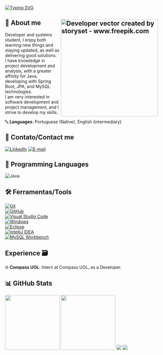 <a href="https://git.io/typing-svg">
  <img src="https://readme-typing-svg.herokuapp.com?font=Courier+New&size=35&pause=1000&color=4CAF50&center=true&vCenter=true&width=1000&lines=Oi,+eu+sou+o+Gustavo+✌️;Hey,+it's+me+Gustavo+✌️" alt="Typing SVG"/>
</a>

<h2>
  <img align="right" alt="Developer vector created by storyset - www.freepik.com" height="320" src="https://artfiles.alphacoders.com/153/thumb-800-153441.webp">
  🔎 About me
</h2>

<p align="left">
  Developer and systems student, I enjoy both learning new things and staying updated, as well as delivering good solutions.
  <br>
  I have knowledge in project development and analysis, with a greater affinity for Java, developing with Spring Boot, JPA, and MySQL technologies.
  <br>
  I am very interested in software development and project management, and I strive to develop my skills.
</p>
  <p> 🔤 <strong>Languages</strong>: Portuguese (Native), English (intermediary)</p>

<h2>
  📧 Contato/Contact me
</h2>

[![LinkedIn](https://img.shields.io/badge/LinkedIn-080808?style=for-the-badge&logo=linkedin&logoColor=0E76A8)](https://www.linkedin.com/in/gustavo-souza-carvalho-241b972a9/)
[![E-mail](https://img.shields.io/badge/-Email-080808?style=for-the-badge&logo=microsoft-outlook&logoColor=4869ee)](mailto:gusttavoo5080@gmail.com)


<h2>
  🧠 Programming Languages
</h2>

![Java](https://img.shields.io/badge/Java-ED8B00?style=for-the-badge&logo=java&logoColor=white)
<h2>
  🛠️ Ferramentas/Tools
</h2>

[![Git](https://img.shields.io/badge/-Git-080808?style=for-the-badge&logo=git)](https://git-scm.com/docs/git/pt_BR)  
[![GitHub](https://img.shields.io/badge/GitHub-080808?style=for-the-badge&logo=github&logoColor=30A3DC)](https://docs.github.com/)  
[![Visual Studio Code](https://img.shields.io/badge/-Visual%20Studio%20Code-080808?style=for-the-badge&logo=visual-studio-code&logoColor=30A3DC)](https://code.visualstudio.com/Docs)  
[![Windows](https://img.shields.io/badge/-Windows-080808?style=for-the-badge&logo=windows&logoColor=30A3DC)](https://learn.microsoft.com/pt-br/windows/)  
[![Eclipse](https://img.shields.io/badge/-Eclipse-080808?style=for-the-badge&logo=eclipseide&logoColor=524F7B)](https://www.eclipse.org/)  
[![IntelliJ IDEA](https://img.shields.io/badge/-IntelliJ%20IDEA-080808?style=for-the-badge&logo=intellijidea&logoColor=white)](https://www.jetbrains.com/idea/)  
[![MySQL Workbench](https://img.shields.io/badge/-MySQL%20Workbench-080808?style=for-the-badge&logo=mysql&logoColor=white)](https://dev.mysql.com/downloads/workbench/)  

<h2>Experience 🗃️</h2>
  <p>🌐 <strong>Compass UOL</strong>: Intern at Compass UOL, as a Developer.</p>
  
<h2>📊 GitHub Stats</h2>

<img height=180 src="https://github-readme-stats.vercel.app/api?username=GustavoSouzaCarvalho&theme=react&hide_border=false&include_all_commits=false&count_private=false&show_icons=true&line_height=29&locale=en&rank_icon=github">
<img height=180 src="https://github-readme-stats-git-masterrstaa-rickstaa.vercel.app/api/top-langs/?username=GustavoSouzaCarvalho&layout=compact&bg_color=0d1117&border_color=30363d&title_color=58a6ff&text_color=c9d1d9">

<img src="https://streak-stats.demolab.com/?user=GustavoSouzaCarvalho&theme=transparent&background=0d1117&border=30363d&dates=c9d1d9">

<img src="https://visitor-badge.laobi.icu/badge?page_id=GustavoSouzaCarvalho.GustavoSouzaCarvalho&left_color=080808&right_color=8a0303">
